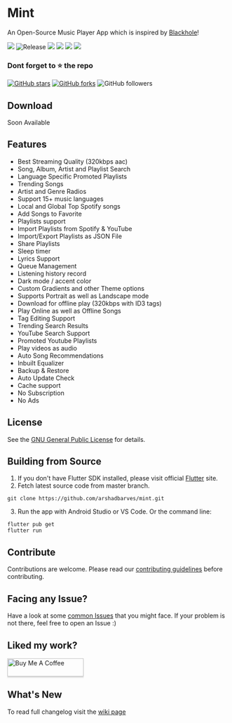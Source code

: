 # Mint

An Open-Source Music Player App which is inspired by [Blackhole](https://github.com/Sangwan5688/BlackHole)!

[![](https://img.shields.io/badge/Made%20with-Flutter-1f425f.svg)](https://flutter.dev/) ![Release](https://img.shields.io/github/v/release/arshadbarves/mint)
[![](https://img.shields.io/github/issues/arshadbarves/mint)](https://github.com/arshadbarves/mint/issues)
[![](https://img.shields.io/github/forks/arshadbarves/mint)](https://github.com/arshadbarves/mint/fork)
![](https://img.shields.io/github/stars/arshadbarves/mint)
![](https://img.shields.io/github/license/arshadbarves/mint)

### Dont forget to :star: the repo

[![GitHub stars](https://img.shields.io/github/stars/arshadbarves/mint.svg?style=social&label=Star)](https://github.com//arshadbarves/mint) [![GitHub forks](https://img.shields.io/github/forks/arshadbarves/mint.svg?style=social&label=Forks)](https://github.com/arshadbarves/mint/fork) ![GitHub followers](https://img.shields.io/github/followers/arshadbarves.svg?style=social&label=Follow)

## Download

Soon Available

## Features

* Best Streaming Quality (320kbps aac)
* Song, Album, Artist and Playlist Search
* Language Specific Promoted Playlists
* Trending Songs
* Artist and Genre Radios
* Support 15+ music languages
* Local and Global Top Spotify songs
* Add Songs to Favorite
* Playlists support
* Import Playlists from Spotify & YouTube
* Import/Export Playlists as JSON File
* Share Playlists
* Sleep timer
* Lyrics Support
* Queue Management
* Listening history record
* Dark mode / accent color
* Custom Gradients and other Theme options
* Supports Portrait as well as Landscape mode
* Download for offline play (320kbps with ID3 tags)
* Play Online as well as Offline Songs
* Tag Editing Support
* Trending Search Results
* YouTube Search Support
* Promoted Youtube Playlists
* Play videos as audio
* Auto Song Recommendations
* Inbuilt Equalizer
* Backup & Restore
* Auto Update Check
* Cache support
* No Subscription
* No Ads

## License

See the [GNU General Public License](https://github.com/arshadbarves/mint/blob/main/LICENSE) for details.

## Building from Source

1. If you don't have Flutter SDK installed, please visit official [Flutter](https://flutter.dev/) site.
2. Fetch latest source code from master branch.

```
git clone https://github.com/arshadbarves/mint.git
```

3. Run the app with Android Studio or VS Code. Or the command line:

```
flutter pub get
flutter run
```

## Contribute

Contributions are welcome. Please read our [contributing guidelines](https://github.com/arshadbarves/mint/blob/main/CONTRIBUTING.md) before contributing.

## Facing any Issue?

Have a look at some [common Issues](https://github.com/arshadbarves/mint/wiki/Common-Issues) that you might face. If your problem is not there, feel free to open an Issue :)

<!-- ## Want to test Beta Versions? Need help??

You can join our [Telegram Channel](https://t.me/blackhole_official) or [Telegram Group](https://t.me/joinchat/fHDC1AWnOhw0ZmI9), if you have any query, or need help with something as well as to get beta updates of the project. -->

## Liked my work?

<a href="https://www.buymeacoffee.com/arshadbarves" target="_blank"><img src="https://www.buymeacoffee.com/assets/img/custom_images/orange_img.png" alt="Buy Me A Coffee" style="height: 41px !important;width: 174px !important;box-shadow: 0px 3px 2px 0px rgba(190, 190, 190, 0.5) !important;-webkit-box-shadow: 0px 3px 2px 0px rgba(190, 190, 190, 0.5) !important;" ></a>

## What's New

To read full changelog visit the [wiki page](https://github.com/arshadbarves/mint/wiki/Changelog)

